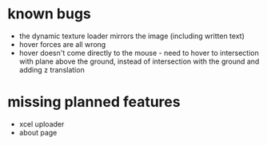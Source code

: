 # known bugs
* the dynamic texture loader mirrors the image (including written text)
* hover forces are all wrong
* hover doesn't come directly to the mouse - need to hover to intersection with plane above the ground, instead of intersection with the ground and adding z translation

# missing planned features
* xcel uploader
* about page